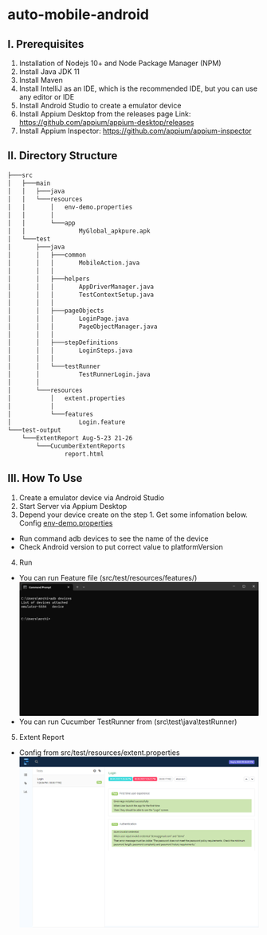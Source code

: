 # auto-mobile-android

## I. Prerequisites
1. Installation of Nodejs 10+ and Node Package Manager (NPM)
2. Install Java JDK 11
3. Install Maven
4. Install IntelliJ as an IDE, which is the recommended IDE, but you can use any editor or IDE
5. Install Android Studio to create a emulator device
6. Install Appium Desktop from the releases page Link: https://github.com/appium/appium-desktop/releases
7. Install Appium Inspector: https://github.com/appium/appium-inspector

## II. Directory Structure
```
├───src
│   ├───main
│   │   ├───java
│   │   └───resources
│   │       │   env-demo.properties
│   │       │
│   │       └───app
│   │               MyGlobal_apkpure.apk
│   └───test
│       ├───java
│       │   ├───common
│       │   │       MobileAction.java
│       │   │
│       │   ├───helpers
│       │   │       AppDriverManager.java
│       │   │       TestContextSetup.java
│       │   │
│       │   ├───pageObjects
│       │   │       LoginPage.java
│       │   │       PageObjectManager.java
│       │   │
│       │   ├───stepDefinitions
│       │   │       LoginSteps.java
│       │   │
│       │   └───testRunner
│       │           TestRunnerLogin.java
│       │
│       └───resources
│           │   extent.properties
│           │
│           └───features
│                   Login.feature
└───test-output
    └───ExtentReport Aug-5-23 21-26
        └───CucumberExtentReports
                report.html
```

## III. How To Use
1. Create a emulator device via Android Studio
2. Start Server via Appium Desktop
3. Depend your device create on the step 1. Get some infomation below. Config [env-demo.properties](src/main/resources/env-demo.properties)
- Run command adb devices to see the name of the device
- Check Android version to put correct value to platformVersion
4. Run
- You can run Feature file (src/test/resources/features/) ![alt text](https://github.com/chipham-qa/auto-mobile-android/blob/main/images/device-name.png)
- You can run Cucumber TestRunner from (src\test\java\testRunner)
5. Extent Report
- Config from src/test/resources/extent.properties  ![alt text](https://github.com/chipham-qa/auto-mobile-android/blob/main/images/report.png)
